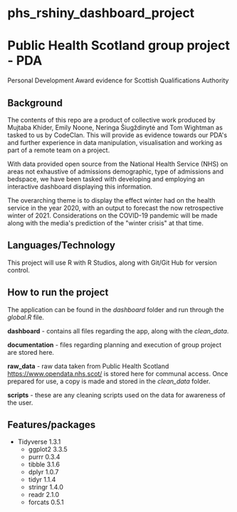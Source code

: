 # phs_rshiny_dashboard_project

# Public Health Scotland group project - PDA

Personal Development Award evidence for Scottish Qualifications Authority

## Background

The contents of this repo are a product of collective work produced by Mujtaba Khider, Emily Noone, Neringa Šiugždinytė and Tom Wightman as tasked to us by CodeClan. This will provide as evidence towards our PDA's and further experience in data manipulation, visualisation and working as part of a remote team on a project.

With data provided open source from the National Health Service (NHS) on areas not exhaustive of admissions demographic, type of admissions and bedspace, we have been tasked with developing and employing an interactive dashboard displaying this information. 

The overarching theme is to display the effect winter had on the health service in the year 2020, with an output to forecast the now retrospective winter of 2021. Considerations on the COVID-19 pandemic will be made along with the media's prediction of the "winter crisis" at that time.

## Languages/Technology 

This project will use R with R Studios, along with Git/Git Hub for version control.

## How to run the project

The application can be found in the *dashboard* folder and run through the *global.R* file.

**dashboard** - contains all files regarding the app, along with the *clean_data*.

**documentation** - files regarding planning and execution of group project are stored here.

**raw_data** - raw data taken from Public Health Scotland https://www.opendata.nhs.scot/ is stored here for communal access. Once prepared for use, a copy is made and stored in the *clean_data* folder.

**scripts** - these are any cleaning scripts used on the data for awareness of the user.

## Features/packages

* Tidyverse 1.3.1
    * ggplot2 3.3.5
    * purrr   0.3.4
    * tibble  3.1.6   
    * dplyr   1.0.7
    * tidyr   1.1.4     
    * stringr 1.4.0
    * readr   2.1.0     
    * forcats 0.5.1